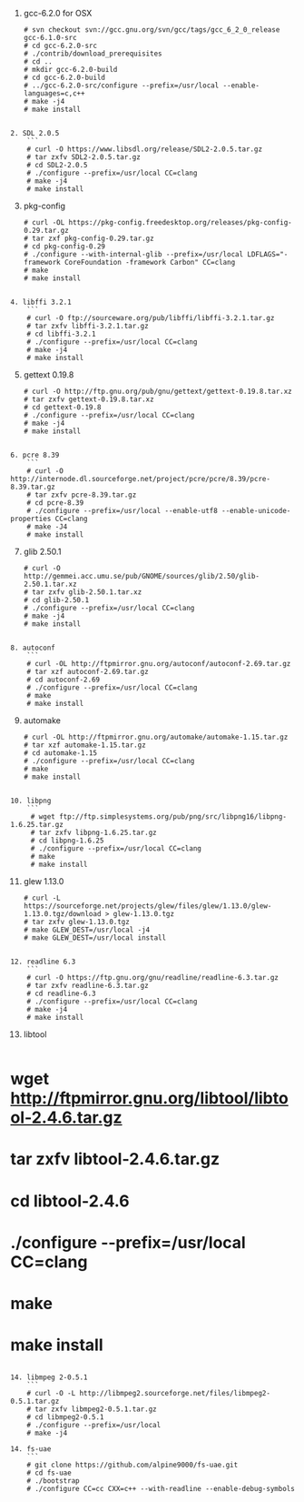 1. gcc-6.2.0 for OSX
    ```
    # svn checkout svn://gcc.gnu.org/svn/gcc/tags/gcc_6_2_0_release gcc-6.1.0-src
    # cd gcc-6.2.0-src
    # ./contrib/download_prerequisites
    # cd ..
    # mkdir gcc-6.2.0-build
    # cd gcc-6.2.0-build
    # ../gcc-6.2.0-src/configure --prefix=/usr/local --enable-languages=c,c++
    # make -j4
    # make install
```

2. SDL 2.0.5
    ```
    # curl -O https://www.libsdl.org/release/SDL2-2.0.5.tar.gz
    # tar zxfv SDL2-2.0.5.tar.gz
    # cd SDL2-2.0.5
    # ./configure --prefix=/usr/local CC=clang
    # make -j4
    # make install
```

3. pkg-config
    ```
    # curl -OL https://pkg-config.freedesktop.org/releases/pkg-config-0.29.tar.gz
    # tar zxf pkg-config-0.29.tar.gz
    # cd pkg-config-0.29
    # ./configure --with-internal-glib --prefix=/usr/local LDFLAGS="-framework CoreFoundation -framework Carbon" CC=clang
    # make
    # make install
```

4. libffi 3.2.1
    ```
    # curl -O ftp://sourceware.org/pub/libffi/libffi-3.2.1.tar.gz
    # tar zxfv libffi-3.2.1.tar.gz
    # cd libffi-3.2.1
    # ./configure --prefix=/usr/local CC=clang
    # make -j4
    # make install
```

5. gettext 0.19.8
    ```
    # curl -O http://ftp.gnu.org/pub/gnu/gettext/gettext-0.19.8.tar.xz
    # tar zxfv gettext-0.19.8.tar.xz
    # cd gettext-0.19.8
    # ./configure --prefix=/usr/local CC=clang
    # make -j4
    # make install
```

6. pcre 8.39
    ```
    # curl -O http://internode.dl.sourceforge.net/project/pcre/pcre/8.39/pcre-8.39.tar.gz
    # tar zxfv pcre-8.39.tar.gz
    # cd pcre-8.39
    # ./configure --prefix=/usr/local --enable-utf8 --enable-unicode-properties CC=clang
    # make -J4
    # make install
```

7. glib 2.50.1
    ```
    # curl -O http://gemmei.acc.umu.se/pub/GNOME/sources/glib/2.50/glib-2.50.1.tar.xz
    # tar zxfv glib-2.50.1.tar.xz
    # cd glib-2.50.1
    # ./configure --prefix=/usr/local CC=clang
    # make -j4
    # make install
```

8. autoconf
    ```
    # curl -OL http://ftpmirror.gnu.org/autoconf/autoconf-2.69.tar.gz
    # tar xzf autoconf-2.69.tar.gz
    # cd autoconf-2.69
    # ./configure --prefix=/usr/local CC=clang
    # make
    # make install
```

9. automake
    ```
    # curl -OL http://ftpmirror.gnu.org/automake/automake-1.15.tar.gz
    # tar xzf automake-1.15.tar.gz
    # cd automake-1.15
    # ./configure --prefix=/usr/local CC=clang
    # make
    # make install
```

10. libpng
    ```
     # wget ftp://ftp.simplesystems.org/pub/png/src/libpng16/libpng-1.6.25.tar.gz
     # tar zxfv libpng-1.6.25.tar.gz
     # cd libpng-1.6.25
     # ./configure --prefix=/usr/local CC=clang
     # make
     # make install
```

11. glew 1.13.0
    ```
    # curl -L https://sourceforge.net/projects/glew/files/glew/1.13.0/glew-1.13.0.tgz/download > glew-1.13.0.tgz
    # tar zxfv glew-1.13.0.tgz
    # make GLEW_DEST=/usr/local -j4
    # make GLEW_DEST=/usr/local install
```

12. readline 6.3
    ```
    # curl -O https://ftp.gnu.org/gnu/readline/readline-6.3.tar.gz
    # tar zxfv readline-6.3.tar.gz
    # cd readline-6.3
    # ./configure --prefix=/usr/local CC=clang
    # make -j4
    # make install
```

13. libtool
    ```
   # wget http://ftpmirror.gnu.org/libtool/libtool-2.4.6.tar.gz
   # tar zxfv libtool-2.4.6.tar.gz
   # cd libtool-2.4.6
   # ./configure --prefix=/usr/local CC=clang
   # make
   # make install
```

14. libmpeg 2-0.5.1
    ```
    # curl -O -L http://libmpeg2.sourceforge.net/files/libmpeg2-0.5.1.tar.gz
    # tar zxfv libmpeg2-0.5.1.tar.gz
    # cd libmpeg2-0.5.1
    # ./configure --prefix=/usr/local
    # make -j4

14. fs-uae
    ```
    # git clone https://github.com/alpine9000/fs-uae.git
    # cd fs-uae
    # ./bootstrap
    # ./configure CC=cc CXX=c++ --with-readline --enable-debug-symbols
 ```
    
